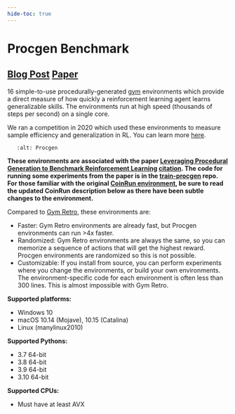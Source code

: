 ```yaml
---
hide-toc: true
---
```


# Procgen Benchmark

## [Blog Post](https://openai.com/blog/procgen-benchmark/) [Paper](https://arxiv.org/abs/1912.01588)

16 simple-to-use procedurally-generated [gym](https://github.com/openai/gym) environments which provide a direct measure of how quickly a reinforcement learning agent learns generalizable skills.  The environments run at high speed (thousands of steps per second) on a single core.

We ran a competition in 2020 which used these environments to measure sample efficiency and generalization in RL. You can learn more [here](https://www.aicrowd.com/challenges/neurips-2020-procgen-competition).

```{figure} https://raw.githubusercontent.com/openai/procgen/master/screenshots/procgen.gif
   :alt: Procgen
```

**These environments are associated with the paper [Leveraging Procedural Generation to Benchmark Reinforcement Learning](https://cdn.openai.com/procgen.pdf) [citation](#citation).  The code for running some experiments from the paper is in the [train-procgen](https://github.com/openai/train-procgen) repo.  For those familiar with the original [CoinRun environment](https://github.com/openai/coinrun), be sure to read the updated CoinRun description below as there have been subtle changes to the environment.**

Compared to [Gym Retro](https://github.com/openai/retro), these environments are:

* Faster: Gym Retro environments are already fast, but Procgen environments can run >4x faster.
* Randomized: Gym Retro environments are always the same, so you can memorize a sequence of actions that will get the highest reward.  Procgen environments are randomized so this is not possible.
* Customizable: If you install from source, you can perform experiments where you change the environments, or build your own environments.  The environment-specific code for each environment is often less than 300 lines.  This is almost impossible with Gym Retro.

**Supported platforms:**

- Windows 10
- macOS 10.14 (Mojave), 10.15 (Catalina)
- Linux (manylinux2010)

**Supported Pythons:**

- 3.7 64-bit
- 3.8 64-bit
- 3.9 64-bit
- 3.10 64-bit

**Supported CPUs:**

- Must have at least AVX
